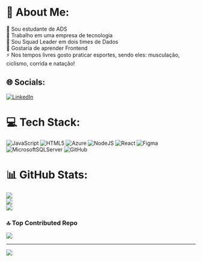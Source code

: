# 💫 About Me:
🔭 Sou estudante de ADS<br>👯 Trabalho em uma empresa de tecnologia<br>🤝 Sou Squad Leader em dois times de Dados<br>🌱 Gostaria de aprender Frontend<br>⚡ Nos tempos livres gosto praticar esportes, sendo eles: musculação, ciclismo, corrida e natação!


## 🌐 Socials:
[![LinkedIn](https://img.shields.io/badge/LinkedIn-%230077B5.svg?logo=linkedin&logoColor=white)](https://linkedin.com/in/https://www.linkedin.com/in/stefanycsilva/) 

# 💻 Tech Stack:
![JavaScript](https://img.shields.io/badge/javascript-%23323330.svg?style=flat&logo=javascript&logoColor=%23F7DF1E) ![HTML5](https://img.shields.io/badge/html5-%23E34F26.svg?style=flat&logo=html5&logoColor=white) ![Azure](https://img.shields.io/badge/azure-%230072C6.svg?style=flat&logo=microsoftazure&logoColor=white) ![NodeJS](https://img.shields.io/badge/node.js-6DA55F?style=flat&logo=node.js&logoColor=white) ![React](https://img.shields.io/badge/react-%2320232a.svg?style=flat&logo=react&logoColor=%2361DAFB) ![Figma](https://img.shields.io/badge/figma-%23F24E1E.svg?style=flat&logo=figma&logoColor=white) ![MicrosoftSQLServer](https://img.shields.io/badge/Microsoft%20SQL%20Server-CC2927?style=flat&logo=microsoft%20sql%20server&logoColor=white) ![GitHub](https://img.shields.io/badge/github-%23121011.svg?style=flat&logo=github&logoColor=white)
# 📊 GitHub Stats:
![](https://github-readme-stats.vercel.app/api?username=stefany-cristina&theme=panda&hide_border=false&include_all_commits=false&count_private=false)<br/>
![](https://github-readme-streak-stats.herokuapp.com/?user=stefany-cristina&theme=panda&hide_border=false)<br/>
![](https://github-readme-stats.vercel.app/api/top-langs/?username=stefany-cristina&theme=panda&hide_border=false&include_all_commits=false&count_private=false&layout=compact)

### 🔝 Top Contributed Repo
![](https://github-contributor-stats.vercel.app/api?username=stefany-cristina&limit=5&theme=radical&combine_all_yearly_contributions=true)

---
[![](https://visitcount.itsvg.in/api?id=stefany-cristina&icon=0&color=0)](https://visitcount.itsvg.in)

<!-- Proudly created with GPRM ( https://gprm.itsvg.in ) -->

